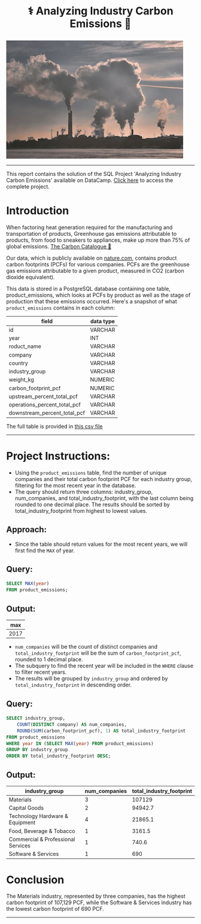 # <p align="center" style="margin-top: 0px;"> ⚕️ Analyzing Industry Carbon Emissions 🧠

![carbon gas](carbon_footprint.png)

---
This report contains the solution of the SQL Project 'Analyzing Industry Carbon Emissions' available on DataCamp. [Click here](https://projects.datacamp.com/projects/1593) to access the complete project.

# Introduction
When factoring heat generation required for the manufacturing and transportation of products, Greenhouse gas emissions attributable to products, from food to sneakers to appliances, make up more than 75% of global emissions. [The Carbon Catalogue 🔗](https://www.nature.com/articles/s41597-022-01178-9)

Our data, which is publicly available on [nature.com](https://www.nature.com/articles/s41597-022-01178-9), contains product carbon footprints (PCFs) for various companies. PCFs are the greenhouse gas emissions attributable to a given product, measured in CO2 (carbon dioxide equivalent).

This data is stored in a PostgreSQL database containing one table, product_emissions, which looks at PCFs by product as well as the stage of production that these emissions occurred. Here's a snapshot of what `product_emissions` contains in each column:

| field	                        | data type   |
| ------------------------------| ------------|
| id	                        | VARCHAR     |  
| year	                        | INT         |
| roduct_name                   | VARCHAR     | 
| company	                    | VARCHAR     |
| country	                    | VARCHAR     |
| industry_group                | VARCHAR     |
| weight_kg	                    | NUMERIC     |
| carbon_footprint_pcf          | NUMERIC     |
| upstream_percent_total_pcf    | VARCHAR     |
| operations_percent_total_pcf  | VARCHAR     |
| downstream_percent_total_pcf  | VARCHAR     |

The full table is provided in [this csv file](product_emissions.csv)


---
# Project Instructions: 

* Using the `product_emissions` table, find the number of unique companies and their total carbon footprint PCF for each industry group, filtering for the most recent year in the database. 
* The query should return three columns: industry_group, num_companies, and total_industry_footprint, with the last column being rounded to one decimal place. The results should be sorted by total_industry_footprint from highest to lowest values.

## Approach: 
* Since the table should return values for the most recent years, we will first  find the `MAX` of year. 

## Query: 
```sql
SELECT MAX(year)
FROM product_emissions;
```

## Output: 
| max  | 
|------|
| 2017 |

* `num_companies` will be the count of distinct companies and `total_industry_footprint` will be the sum of `carbon_footprint_pcf`, rounded to 1 decimal place. 
* The subquery to find the recent year will be included in the `WHERE` clause to filter recent years. 
* The results will be grouped by `industry_group` and ordered by `total_industry_footprint` in descending order. 

## Query:

```sql
SELECT industry_group,
	COUNT(DISTINCT company) AS num_companies,
	ROUND(SUM(carbon_footprint_pcf), 1) AS total_industry_footprint
FROM product_emissions
WHERE year IN (SELECT MAX(year) FROM product_emissions)
GROUP BY industry_group
ORDER BY total_industry_footprint DESC;
```

## Output: 
| industry_group                     | num_companies | total_industry_footprint |
|------------------------------------|---------------|--------------------------|
| Materials                          | 3             | 107129                   |
| Capital Goods                      | 2             | 94942.7                  |
| Technology Hardware & Equipment    | 4             | 21865.1                  |
| Food, Beverage & Tobacco          | 1             | 3161.5                   |
| Commercial & Professional Services| 1             | 740.6                    |
| Software & Services                | 1             | 690                      |

# Conclusion 
The Materials industry, represented by three companies, has the highest carbon footprint of 107,129 PCF, while the Software & Services industry has the lowest carbon footprint of 690 PCF.

---